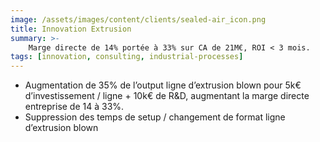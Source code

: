```yaml
---
image: /assets/images/content/clients/sealed-air_icon.png
title: Innovation Extrusion
summary: >-
    Marge directe de 14% portée à 33% sur CA de 21M€, ROI < 3 mois.
tags: [innovation, consulting, industrial-processes]
---
```


<ul>
	<li>Augmentation de 35% de l’output ligne d’extrusion blown pour 5k€ d’investissement / ligne + 10k€ de R&D, augmentant la marge directe entreprise  de 14 à 33%.</li>
	<li>Suppression des temps de setup / changement de format ligne d’extrusion blown</li>
</ul>
